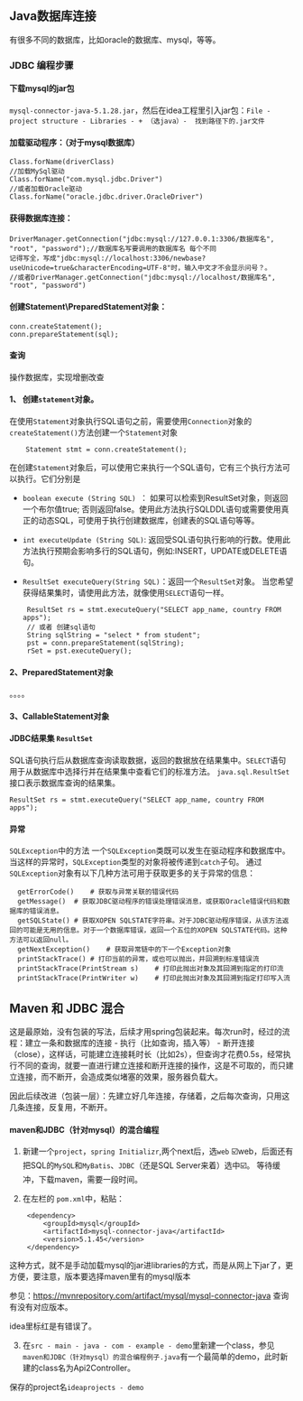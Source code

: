 ## Java数据库连接
有很多不同的数据库，比如oracle的数据库、mysql，等等。
### JDBC 编程步骤
#### 下载mysql的jar包
```mysql-connector-java-5.1.28.jar```，然后在idea工程里引入jar包：```File - project structure - Libraries - + （选java）- 
找到路径下的.jar文件```
#### 加载驱动程序：（对于mysql数据库）

    Class.forName(driverClass)
    //加载MySql驱动
    Class.forName("com.mysql.jdbc.Driver")
    //或者加载Oracle驱动
    Class.forName("oracle.jdbc.driver.OracleDriver")
    
#### 获得数据库连接：

    DriverManager.getConnection("jdbc:mysql://127.0.0.1:3306/数据库名", "root", "password");//数据库名写要调用的数据库名 每个不同
    记得写全，写成"jdbc:mysql://localhost:3306/newbase?useUnicode=true&characterEncoding=UTF-8"时，输入中文才不会显示问号？。   
    //或者DriverManager.getConnection("jdbc:mysql://localhost/数据库名", "root", "password")
#### 创建Statement\PreparedStatement对象：

    conn.createStatement();
    conn.prepareStatement(sql);
    
    
#### 查询
操作数据库，实现增删改查
 #### 1、 创建```statement```对象。
在使用```Statement```对象执行SQL语句之前，需要使用```Connection```对象的```createStatement()```方法创建一个```Statement```对象

        Statement stmt = conn.createStatement();
在创建```Statement```对象后，可以使用它来执行一个SQL语句，它有三个执行方法可以执行。它们分别是 

 - ```boolean execute (String SQL) ```： 如果可以检索到ResultSet对象，则返回一个布尔值true; 否则返回false。使用此方法执行SQLDDL语句或需要使用真正的动态SQL，可使用于执行创建数据库，创建表的SQL语句等等。
 - ```int executeUpdate (String SQL)```: 返回受SQL语句执行影响的行数。使用此方法执行预期会影响多行的SQL语句，例如:INSERT，UPDATE或DELETE语句。
 - ```ResultSet executeQuery(String SQL)```：返回一个```ResultSet```对象。 当您希望获得结果集时，请使用此方法，就像使用```SELECT```语句一样。

        ResultSet rs = stmt.executeQuery("SELECT app_name, country FROM apps");
        // 或者 创建sql语句
        String sqlString = "select * from student";       
        pst = conn.prepareStatement(sqlString);
        rSet = pst.executeQuery();
#### 2、PreparedStatement对象 
。。。。
#### 3、CallableStatement对象

#### JDBC结果集 ```ResultSet```
SQL语句执行后从数据库查询读取数据，返回的数据放在结果集中。```SELECT```语句用于从数据库中选择行并在结果集中查看它们的标准方法。 ```java.sql.ResultSet```接口表示数据库查询的结果集。

    ResultSet rs = stmt.executeQuery("SELECT app_name, country FROM apps");
#### 异常
```SQLException```中的方法
一个```SQLException```类既可以发生在驱动程序和数据库中。当这样的异常时，```SQLException```类型的对象将被传递到```catch```子句。
通过```SQLException```对象有以下几种方法可用于获取更多的关于异常的信息：


      getErrorCode()	# 获取与异常关联的错误代码
      getMessage()	# 获取JDBC驱动程序的错误处理错误消息，或获取Oracle错误代码和数据库的错误消息。
      getSQLState()	# 获取XOPEN SQLSTATE字符串。对于JDBC驱动程序错误，从该方法返回的可能是无用的信息。对于一个数据库错误，返回一个五位的XOPEN SQLSTATE代码。这种方法可以返回null。
      getNextException()	# 获取异常链中的下一个Exception对象
      printStackTrace()	# 打印当前的异常，或也可以抛出，并回溯到标准错误流
      printStackTrace(PrintStream s)	# 打印此抛出对象及其回溯到指定的打印流
      printStackTrace(PrintWriter w)	# 打印此抛出对象及其回溯到指定打印写入流
      
## Maven 和 JDBC 混合
这是最原始，没有包装的写法，后续才用spring包装起来。每次run时，经过的流程：建立一条和数据库的连接 - 执行（比如查询，插入等） - 断开连接（close），这样话，可能建立连接耗时长（比如2s），但查询才花费0.5s，经常执行不同的查询，就要一直进行建立连接和断开连接的操作，这是不可取的，而只建立连接，而不断开，会造成类似堵塞的效果，服务器负载大。

因此后续改进（包装一层）：先建立好几年连接，存储着，之后每次查询，只用这几条连接，反复用，不断开。

#### maven和JDBC（针对mysql）的混合编程
1. 新建一个```project```，```spring Initializr```,两个next后，选```web``` ☑️web，后面还有把SQL的```MySQL```和```MyBatis```、```JDBC```（还是SQL Server来着）选中☑️。
等待缓冲，下载maven，需要一段时间。
2. 在左栏的 ```pom.xml```中，粘贴：

        <dependency>
			<groupId>mysql</groupId>
			<artifactId>mysql-connector-java</artifactId>
			<version>5.1.45</version>
		</dependency>
        
这种方式，就不是手动加载mysql的jar进libraries的方式，而是从网上下jar了，更方便，要注意，版本要选择maven里有的mysql版本

参见：https://mvnrepository.com/artifact/mysql/mysql-connector-java 查询有没有对应版本。

idea里标红是有错误了。

3. 在```src - main - java - com - example - demo```里新建一个class，参见 ```maven和JDBC（针对mysql）的混合编程例子.java```有一个最简单的demo，此时新建的class名为Api2Controller。
			
保存的project名```ideaprojects - demo```

